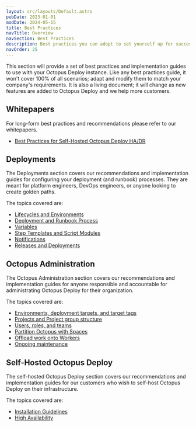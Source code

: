 ```yaml
---
layout: src/layouts/Default.astro
pubDate: 2023-01-01
modDate: 2024-05-15
title: Best Practices
navTitle: Overview
navSection: Best Practices
description: Best practices you can adopt to set yourself up for success in using Octopus Deploy. 
navOrder: 25
---
```


This section will provide a set of best practices and implementation guides to use with your Octopus Deploy instance.  Like any best practices guide, it won't cover 100% of all scenarios; adapt and modify them to match your company's requirements.  It is also a living document; it will change as new features are added to Octopus Deploy and we help more customers.  

## Whitepapers

For long-form best practices and recommendations please refer to our whitepapers.

- [Best Practices for Self-Hosted Octopus Deploy HA/DR](https://octopus.com/whitepapers/best-practice-for-self-hosted-octopus-deploy-ha-dr)

## Deployments

The Deployments section covers our recommendations and implementation guides for configuring your deployment (and runbook) processes.  They are meant for platform engineers, DevOps engineers, or anyone looking to create golden paths.

The topics covered are:

- [Lifecycles and Environments](/docs/best-practices/deployments/lifecycles-and-environments)
- [Deployment and Runbook Process](/docs/best-practices/deployments/deployment-and-runbook-processes)
- [Variables](/docs/best-practices/deployments/variables)
- [Step Templates and Script Modules](/docs/best-practices/deployments/step-templates-and-script-modules)
- [Notifications](/docs/best-practices/deployments/notifications)
- [Releases and Deployments](/docs/best-practices/deployments/releases-and-deployments)

## Octopus Administration

The Octopus Administration section covers our recommendations and implementation guides for anyone responsible and accountable for administrating Octopus Deploy for their organization.  

The topics covered are:

- [Environments, deployment targets, and target tags](/docs/best-practices/octopus-administration/environments-and-deployment-targets-and-roles)
- [Projects and Project group structure](/docs/best-practices/octopus-administration/projects-and-project-groups)
- [Users, roles, and teams](/docs/best-practices/octopus-administration/users-roles-and-teams)
- [Partition Octopus with Spaces](/docs/best-practices/octopus-administration/partition-octopus-with-spaces)
- [Offload work onto Workers](/docs/best-practices/octopus-administration/worker-configuration)
- [Ongoing maintenance](/docs/best-practices/octopus-administration/ongoing-maintenance)

## Self-Hosted Octopus Deploy

The self-hosted Octopus Deploy section covers our recommendations and implementation guides for our customers who wish to self-host Octopus Deploy on their infrastructure.  

The topics covered are:

- [Installation Guidelines](/docs/best-practices/self-hosted-octopus/installation-guidelines)
- [High Availability](/docs/best-practices/self-hosted-octopus/high-availability)